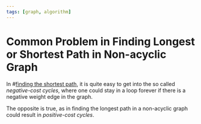 ```yaml
---
tags: [graph, algorithm]
---
```


# Common Problem in Finding Longest or Shortest Path in Non-acyclic Graph

In #[finding the shortest path](202204141149.md), it is quite easy to get into the
so called *negative-cost cycles*, where one could stay in a loop forever if
there is a negative weight edge in the graph.

The opposite is true, as in finding the longest path in a non-acyclic graph
could result in *positive-cost cycles*.
